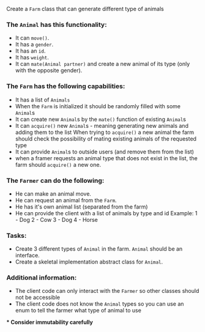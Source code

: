 Create a `Farm` class that can generate different type of animals
### The `Animal` has this functionality:
- It can `move()`.
- It has a `gender`.
- It has an `id`.
- It has `weight`.
- It can `mate(Animal partner)` and create a new animal of its type (only with the opposite gender).


### The `Farm` has the following capabilities:
- It has a list of `Animals`
- When the `Farm` is initialized it should be randomly filled with some `Animal`s
- It can create new `Animal`s by the `mate()` function of existing `Animal`s
- It can `acquire()` new `Animal`s - meaning generating new animals and adding them to the list
When trying to `acquire()` a new animal the farm should check the possibility of mating existing animals of the requested type
- It can provide `Animal`s to outside users (and remove them from the list)
- when a framer requests an animal type that does not exist in the list, the farm should `acquire()` a new one.

### The `Farmer` can do the following:
- He can make an animal move.
- He can request an animal from the `Farm`.
- He has it's own animal list (separated from the farm)
- He can provide the client with a list of animals by type and id
Example:
1 - Dog
2 - Cow
3 - Dog
4 - Horse

### Tasks:
- Create 3 different types of `Animal` in the farm. `Animal` should be an interface.
- Create a skeletal implementation abstract class for `Animal`.


### Additional information:
- The client code can only interact with the `Farmer` so other classes should not be accessible
- The client code does not know the `Animal` types so you can use an enum to tell the farmer what type of animal to use

<b> * Consider immutability carefully

